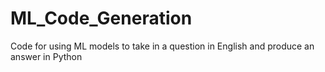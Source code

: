 # ML_Code_Generation
 Code for using ML models to take in a question in English and produce an answer in Python
